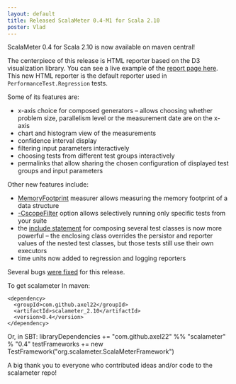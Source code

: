 ```yaml
---
layout: default
title: Released ScalaMeter 0.4-M1 for Scala 2.10
poster: Vlad
---
```


ScalaMeter 0.4 for Scala 2.10 is now available on maven central!

The centerpiece of this release is HTML reporter based on the D3 visualization library. You can see a live example of the [report page here](http://chara.epfl.ch/%7Eprokopec/example/tmp/report/). This new HTML reporter is the default reporter used in `PerformanceTest.Regression` tests.

Some of its features are:

* x-axis choice for composed generators – allows choosing whether problem size, parallelism level or the measurement date are on the x-axis
* chart and histogram view of the measurements
* confidence interval display
* filtering input parameters interactively
* choosing tests from different test groups interactively
* permalinks that allow sharing the chosen configuration of displayed test groups and input parameters

Other new features include:

* [MemoryFootprint](http://axel22.github.io/scalameter/home/gettingstarted/executors/) measurer allows measuring the memory footprint of a data structure
* [-CscopeFilter](http://axel22.github.io/scalameter/home/gettingstarted/sbt/) option allows selectively running only specific tests from your suite
* the [include statement](http://axel22.github.io/scalameter/home/gettingstarted/configuration/) for composing several test classes is now more powerful – the enclosing class overrides the persistor and reporter values of the nested test classes, but those tests still use their own executors
* time units now added to regression and logging reporters

Several bugs [were fixed](https://github.com/axel22/scalameter/issues?page=1&state=closed) for this release.


To get scalameter
In maven:

	<dependency>
	  <groupId>com.github.axel22</groupId>
	  <artifactId>scalameter_2.10</artifactId>
	  <version>0.4</version>
	</dependency>

Or, in SBT:
	libraryDependencies += "com.github.axel22" %% "scalameter" % "0.4"
	testFrameworks += new TestFramework("org.scalameter.ScalaMeterFramework")

A big thank you to everyone who contributed ideas and/or code to the scalameter repo!
